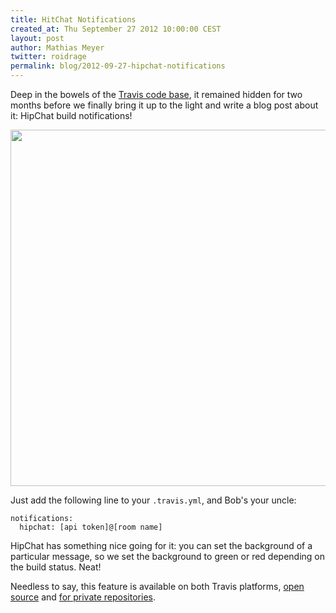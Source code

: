 ```yaml
---
title: HitChat Notifications
created_at: Thu September 27 2012 10:00:00 CEST
layout: post
author: Mathias Meyer
twitter: roidrage
permalink: blog/2012-09-27-hipchat-notifications
---
```

Deep in the bowels of the [Travis code
base](https://github.com/travis-ci/travis-core/blob/master/lib/travis/task/hipchat.rb),
it remained hidden for two months before we finally bring it up to the light and
write a blog post about it: HipChat build notifications!

<img width="570" src="http://s3itch.paperplanes.de/skitched-20120927-102551.png"/>

Just add the following line to your `.travis.yml`, and Bob's your uncle:

    notifications:
      hipchat: [api token]@[room name]

HipChat has something nice going for it: you can set the background of a
particular message, so we set the background to green or red depending on
the build status. Neat!

Needless to say, this feature is available on both Travis platforms, [open
source](http://travis-ci.org) and [for private
repositories](http://travis-ci.com).
